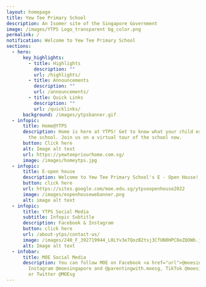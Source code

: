 ```yaml
---
layout: homepage
title: Yew Tee Primary School
description: An Isomer site of the Singapore Government
image: /images/YTPS Logo_transparent bg_color.png
permalink: /
notification: Welcome to Yew Tee Primary School
sections:
  - hero:
      key_highlights:
        - title: Highlights
          description: ""
          url: /highlights/
        - title: Announcements
          description: ""
          url: /announcements/
        - title: Quick Links
          description: ""
          url: /quicklinks/
      background: /images/ytpsbanner.gif
  - infopic:
      title: Home@YTPS
      description: Home is here at YTPS! Get to know what your child experiences in
        the school. Join us on a virtual tour of the school now.
      button: Click here
      alt: Image alt text
      url: https://yewteepriourhome.com.sg/
      image: /images/homeytps.jpg
  - infopic:
      title: E-open house
      description: Welcome to Yew Tee Primary School's E - Open House!
      button: click here
      url: https://sites.google.com/moe.edu.sg/ytpseopenhouse2022
      image: /images/eopenhousewebanner.png
      alt: image alt text
  - infopic:
      title: YTPS Social Media
      subtitle: Infopic Subtitle
      description: Facebook & Instagram
      button: click here
      url: /about-ytps/contact-us/
      image: /images/240_F_392719944_L0LYv3e7QozB2tsj3CfUN0HPC8eZQOWb.jpg
      alt: Image alt text
  - infobar:
      title: MOE Social Media
      description: You can follow MOE on Facebook <a href="url">@moesingapore</a>,
        Instagram @moesingapore and @parentingwith.moesg, TikTok @moesingapore
        or Twitter @MOEsg
---
```

